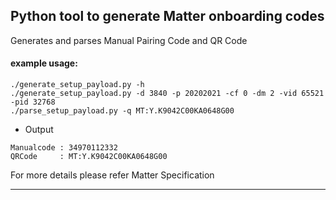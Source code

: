 ## Python tool to generate Matter onboarding codes

Generates and parses Manual Pairing Code and QR Code

#### example usage:

```
./generate_setup_payload.py -h
./generate_setup_payload.py -d 3840 -p 20202021 -cf 0 -dm 2 -vid 65521 -pid 32768
./parse_setup_payload.py -q MT:Y.K9042C00KA0648G00
```

-   Output

```
Manualcode : 34970112332
QRCode     : MT:Y.K9042C00KA0648G00
```

For more details please refer Matter Specification

---


